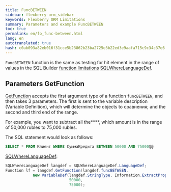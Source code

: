 ```yaml
--- 
title: FuncBETWEEN 
sidebar: flexberry-orm_sidebar 
keywords: Flexberry ORM Limitations 
summary: Parameters and example FuncBETWEEN 
toc: true 
permalink: en/fo_func-between.html 
lang: en 
autotranslated: true 
hash: c0ab093a82eb016f31cce5b23862b23ba2725e3b22ed3e9aafa715c9c34c37e6 
--- 
```


`FuncBETWEEN` function is the same as testing for hit element in the range of values in the SQL Builder [function limitations](fo_limit-function.html) [SQLWhereLanguageDef](fo_function-list.html). 

## Parameters GetFunction 

[GetFunction](fo_function-list.html) accepts the first argument type of a function `funcBETWEEN`, and then takes 3 parameters. The first is sent to the variable description (Variable Definition), which will determine the objects to сравнения; and the second and third end of the range. 

For example, you want to subtract all the****, which amount is in the range of 50,000 rubles to 75,000 rubles. 

The SQL statement would look as follows: 

```sql
SELECT * FROM Клиент WHERE СуммаКредита BETWEEN 50000 AND 75000@@
``` 

[SQLWhereLanguageDef](fo_function-list.html): 

```csharp 
SQLWhereLanguageDef langdef = SQLWhereLanguageDef.LanguageDef;
Function lf = langdef.GetFunction(langdef.funcBETWEEN,
			new VariableDef(langdef.StringType, Information.ExtractPropertyPath<Кредит>(x => x.СуммаКредита)),
							50000,
							75000);
``` 




